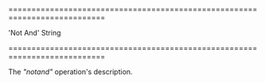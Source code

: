 ===========================================================================
<!--default-->'Not And'<!--/default-->
<!--type-->String<!--/type-->
===========================================================================

<!--shortDescription-->
The *"notand"* operation's description.
<!--/shortDescription-->

<!--fullDescription-->

<!--/fullDescription-->